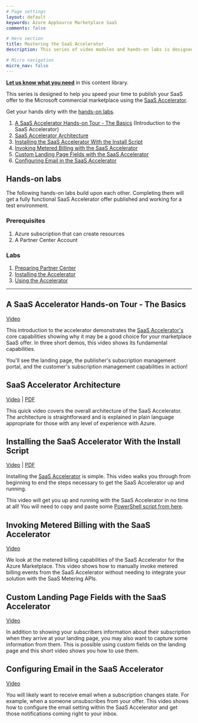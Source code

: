 ```yaml
---
# Page settings
layout: default
keywords: Azure AppSource Marketplace SaaS
comments: false

# Hero section
title: Mastering the SaaS Accelerator
description: This series of video modules and hands-on labs is designed to help you understand, install, use, and customize the SaaS Accelerator project. The SaaS Accelerator provides a fully functional community-led SaaS reference implementation for those interested in publishing transactable SaaS offers in Microsoft's marketplace in hours instead of days.

# Micro navigation
micro_nav: false
---
```


**[Let us know what you need](https://forms.office.com/r/0gCrzhSMkw)** in this content library.

This series is designed to help you speed your time to publish your SaaS offer to the Microsoft commercial marketplace using the [SaaS Accelerator](https://aka.ms/SaaSAccelerator).

Get your hands dirty with the [hands-on labs](#hands-on-labs).


1. [A SaaS Accelerator Hands-on Tour - The Basics](#a-saas-accelerator-hands-on-tour-the-basics) (Introduction to the SaaS Accelerator)
1. [SaaS Accelerator Architecture](#saas-accelerator-architecture)
1. [Installing the SaaS Accelerator With the Install Script](#installing-the-saas-accelerator-with-the-install-script)
1. [Invoking Metered Billing with the SaaS Accelerator](#invoking-metered-billing-with-the-saas-accelerator)
1. [Custom Landing Page Fields with the SaaS Accelerator](#custom-landing-page-fields-with-the-saas-accelerator)
1. [Configuring Email in the SaaS Accelerator](#configuring-email-in-the-saas-accelerator)

## Hands-on labs

The following hands-on labs build upon each other. Completing them will get a fully functional SaaS Accelerator offer published and working for a test environment.

### Prerequisites

1. Azure subscription that can create resources
1. A Partner Center Account

### Labs

1. [Preparing Partner Center](./labs/lab1-partner-center/README.md)
2. [Installing the Accelerator](./labs/lab2-install/README.md)
3. [Using the Accelerator](./labs/lab3-tour/README.md)

---

## A SaaS Accelerator Hands-on Tour - The Basics

<a target="_blank" href="https://go.microsoft.com/fwlink/?linkid=2196164">Video</a>

This introduction to the accelerator demonstrates the [SaaS Accelerator's](https://aka.ms/SaaSAccelerator) core capabilities showing why it may be a good choice for your marketplace SaaS offer. In three short demos, this video shows its fundamental capabilities. 

You'll see the landing page, the publisher's subscription management portal, and the customer's subscription management capabilities in action!

## SaaS Accelerator Architecture

<a target="_blank" href="https://go.microsoft.com/fwlink/?linkid=2196167">Video</a> | <a href="./pdfs/03-architecture.pdf">PDF</a>

This quick video covers the overall architecture of the SaaS Accelerator. The architecture is straightforward and is explained in plain language appropriate for those with any level of experience with Azure.

## Installing the SaaS Accelerator With the Install Script

<a target="_blank" href="https://go.microsoft.com/fwlink/?linkid=2196326">Video</a> | <a href="./pdfs/21-Installing-the-SaaS-Accelerator.pdf">PDF</a>

Installing the [SaaS Accelerator](https://aka.ms/SaaSAccelerator) is simple. This video walks you through from beginning to end the steps necessary to get the SaaS Accelerator up and running. 

This video will get you up and running with the SaaS Accelerator in no time at all! You will need to copy and paste some [PowerShell script from here](https://github.com/Azure/Commercial-Marketplace-SaaS-Accelerator/blob/main/docs/Installation-Instructions.md#installating-the-azure-marketplace-saas-accelerator-using-azure-cloud-shell).

## Invoking Metered Billing with the SaaS Accelerator

<a target="_blank" href="https://go.microsoft.com/fwlink/?linkid=2196161">Video</a>

We look at the metered billing capabilities of the SaaS Accelerator for the Azure Marketplace. This video shows how to manually invoke metered billing events from the SaaS Accelerator without needing to integrate your solution with the SaaS Metering APIs.

## Custom Landing Page Fields with the SaaS Accelerator

<a target="_blank" href="https://go.microsoft.com/fwlink/?linkid=2196166">Video</a>

In addition to showing your subscribers information about their subscription when they arrive at your landing page, you may also want to capture some information from them. This is possible using custom fields on the landing page and this short video shows you how to use them.

## Configuring Email in the SaaS Accelerator

<a href="https://go.microsoft.com/fwlink/?linkid=2196165" target="_blank">Video</a>

You will likely want to receive email when a subscription changes state. For example, when a someone unsubscribes from your offer. This video shows how to configure the email setting within the SaaS Accelerator and get those notifications coming right to your inbox.